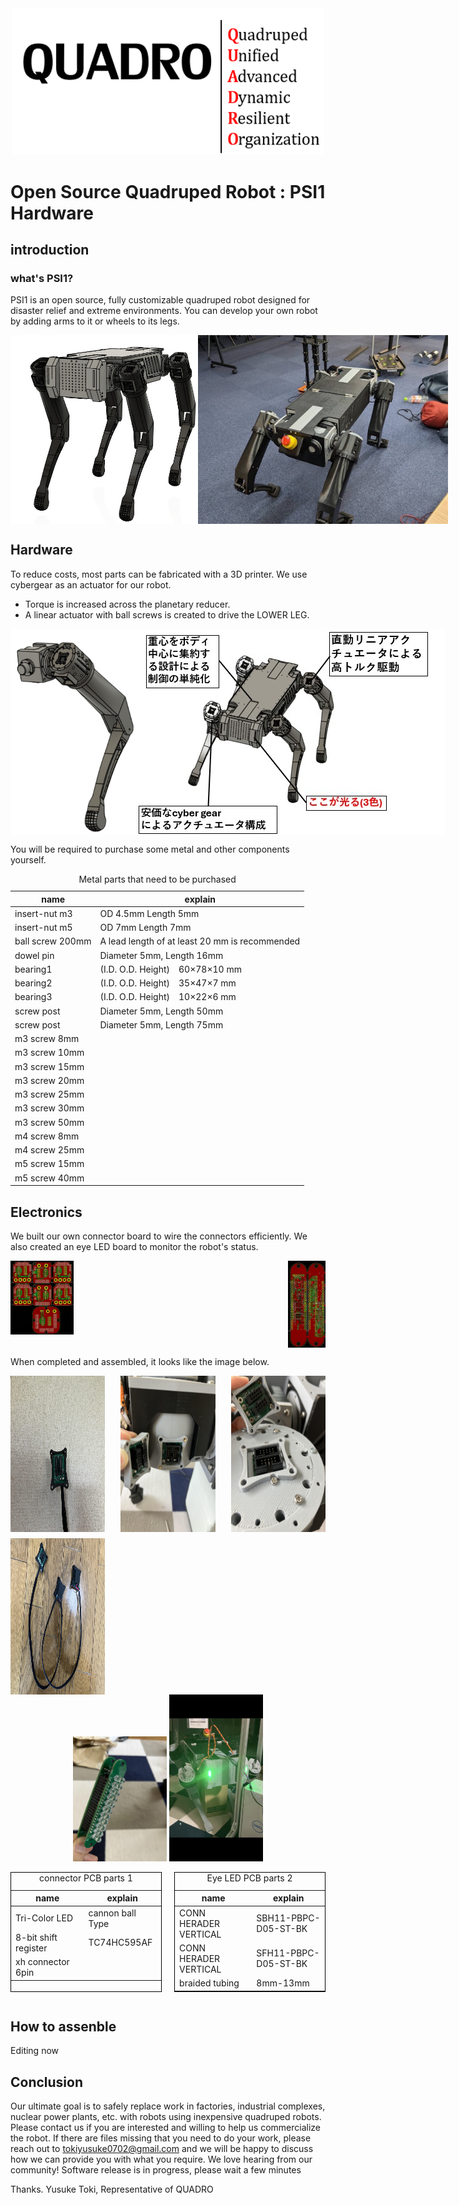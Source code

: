 
<div style="text-align: center;">
  <img src="img/QUADROimg.png" alt="PSI_cad" width="500px">
</div>

# Open Source Quadruped Robot : PSI1 Hardware

## introduction

### what's PSI1?

PSI1 is an open source, fully customizable quadruped robot designed for disaster relief and extreme environments. You can develop your own robot by adding arms to it or wheels to its legs.


<div style="display: flex; justify-content: space-between;">
  <img src="img/PSI1_CAD_img.jpg" alt="PSI_cad" width="300px">
  <img src="img/PSI1_REAL_img.jpg" alt="PSI_real" width="400px">
</div>

## Hardware
To reduce costs, most parts can be fabricated with a 3D printer.
We use cybergear as an actuator for our robot.
 - Torque is increased across the planetary reducer.
 - A linear actuator with ball screws is created to drive the LOWER LEG.


<div style="display: flex; justify-content: space-between;">
  <img src="img/leg_img.png" alt="PSI_cad" width="200px">
  <img src="img/psi1_tokutyouimg.jpg" alt="PSI_real">
</div>

You will be required to purchase some metal and other components yourself.

<table>
  <caption>Metal parts that need to be purchased</caption>
  <thead>
    <tr>
      <th>name</th> <th>explain</th>
    </tr>
  </thead>
  <tbody>
    <tr>
      <td>insert-nut m3</td> <td> OD 4.5mm Length 5mm </td>
    </tr>
    <tr>
      <td>insert-nut m5</td> <td> OD 7mm Length 7mm </td>
    </tr>
    <tr>
      <td>ball screw 200mm</td> <td> A lead length of at least 20 mm is recommended </td>
    </tr>
    <tr>
      <td>dowel pin</td> <td> Diameter 5mm, Length 16mm </td>
    </tr>
    <tr>
      <td>bearing1</td> <td> (I.D. O.D. Height)　60×78×10 mm </td>
    </tr>
    <tr>
      <td>bearing2</td> <td>  (I.D. O.D. Height)　35×47×7 mm </td>
    </tr>
    <tr>
      <td>bearing3</td> <td>  (I.D. O.D. Height)　10×22×6 mm </td>
    </tr>
    <tr>
      <td>screw post</td> <td> Diameter 5mm, Length 50mm </td>
    </tr>
    <tr>
      <td>screw post</td> <td> Diameter 5mm, Length 75mm </td>
    </tr>
    <tr>
      <td>m3 screw 8mm</td> <td></td>
    </tr>
    <tr>
      <td>m3 screw 10mm</td> <td></td>
    </tr>
    <tr>
      <td>m3 screw 15mm</td> <td></td>
    </tr>
    <tr>
      <td>m3 screw 20mm</td> <td></td>
    </tr>
    <tr>
      <td>m3 screw 25mm</td> <td></td>
    </tr>
    <tr>
      <td>m3 screw 30mm</td> <td></td>
    </tr>
    <tr>
      <td>m3 screw 50mm</td> <td></td>
    </tr>
    <tr>
      <td>m4 screw 8mm</td> <td></td>
    </tr>
    <tr>
      <td>m4 screw 25mm</td> <td></td>
    </tr>
    <tr>
      <td>m5 screw 15mm</td> <td></td>
    </tr>
    <tr>
      <td>m5 screw 40mm</td> <td></td>
    </tr>
  </tbody>
</table>


## Electronics
We built our own connector board to wire the connectors efficiently. We also created an eye LED board to monitor the robot's status.

<div style="display: flex; justify-content: space-between;">
  <img src="img/connector_img.jpg" alt="PSI_cad" style="width: 20%; height: 40%;">
  <img src="img/eye_led_img.jpg" alt="PSI_real" style="width: 12%; height: 30%;">
</div>


When completed and assembled, it looks like the image below.

<div style="display: flex; justify-content: space-between; flex-wrap: wrap;">
  <img src="img/conimg1.jpg" alt="Image 1" style="width: 30%; height: 250px; margin-bottom: 10px;">
  <img src="img/conimg2.jpg" alt="Image 2" style="width: 30%; height: 250px; margin-bottom: 10px;">
  <img src="img/conimg3.jpg" alt="Image 3" style="width: 30%; height: 250px;">
  <img src="img/conimg4.jpg" alt="Image 4" style="width: 30%; height: 250px;">
</div>


<div style="text-align: center;">
  <img src="img/ledimg1.jpg" alt="PSI_cad" width="150px">
  <img src="img/led_pika_pika_tyu.jpg" alt="PSI_cad" width="150px">
</div>


<div style="display: flex; justify-content: space-between;">
  <table style="width: 48%; border: 1px solid #000; margin-right: 1%;">
    <caption>connector PCB parts 1</caption>
    <thead>
      <tr>
        <th>name</th> <th>explain</th>
      </tr>
    </thead>
    <tbody>
      <tr>
        <td> Tri-Color LED</td> <td>cannon ball Type</td>
      </tr>
      <tr>
        <td> 8-bit shift register </td> <td>TC74HC595AF</td>
      </tr>
      <tr>
        <td>xh connector 6pin</td> <td></td>
      </tr>
    </tbody>
  </table>

  <table style="width: 48%; border: 1px solid #000;">
    <caption>Eye LED PCB parts 2</caption>
    <thead>
      <tr>
        <th>name</th> <th>explain</th>
      </tr>
    </thead>
    <tbody>
      <tr>
        <td>CONN HERADER VERTICAL</td> <td>SBH11-PBPC-D05-ST-BK</td>
      </tr>
      <tr>
        <td>CONN HERADER VERTICAL</td> <td>SFH11-PBPC-D05-ST-BK</td>
      </tr>
      <tr>
        <td>braided tubing</td> <td> 8mm-13mm</td>
      </tr>


  </table>
</div>


## How to assenble
Editing now


## Conclusion
Our ultimate goal is to safely replace work in factories, industrial complexes, nuclear power plants, etc. with robots using inexpensive quadruped robots. Please contact us if you are interested and willing to help us commercialize the robot.
If there are files missing that you need to do your work, please reach out to tokiyusuke0702@gmail.com and we will be happy to discuss how we can provide you with what you require. We love hearing from our community! Software release is in progress, please wait a few minutes

Thanks.
Yusuke Toki, Representative of QUADRO


